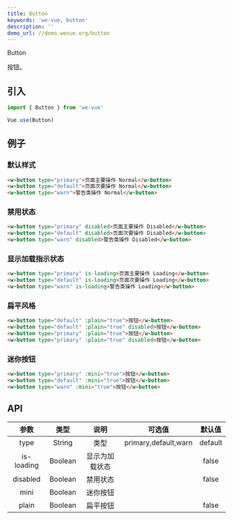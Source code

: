 ```yaml
---
title: Button
keywords: 'we-vue, button'
description: ''
demo_url: //demo.wevue.org/button
---
```


Button

按钮。

## 引入

```js
import { Button } from 'we-vue'

Vue.use(Button)
```

## 例子

### 默认样式

```html
<w-button type="primary">页面主要操作 Normal</w-button>
<w-button type="default">页面次要操作 Normal</w-button>
<w-button type="warn">警告类操作 Normal</w-button>
```

### 禁用状态

```html
<w-button type="primary" disabled>页面主要操作 Disabled</w-button>
<w-button type="default" disabled>页面次要操作 Disabled</w-button>
<w-button type="warn" disabled>警告类操作 Disabled</w-button>
```

### 显示加载指示状态

```html
<w-button type="primary" is-loading>页面主要操作 Loading</w-button>
<w-button type="default" is-loading>页面次要操作 Loading</w-button>
<w-button type="warn" is-loading>警告类操作 Loading</w-button>
```

### 扁平风格
```html
<w-button type="default" :plain="true">按钮</w-button>
<w-button type="default" :plain="true" disabled>按钮</w-button>
<w-button type="primary" :plain="true">按钮</w-button>
<w-button type="primary" :plain="true" disabled>按钮</w-button>
```

### 迷你按钮
```html
<w-button type="primary" :mini="true">按钮</w-button>
<w-button type="default" :mini="true">按钮</w-button>
<w-button type="warn" :mini="true">按钮</w-button>
```

## API

|     参数     |   类型    |   说明    |         可选值          |   默认值   |
| :--------: | :-----: | :-----: | :------------------: | :-----: |
|    type    | String  |   类型    | primary,default,warn | default |
| is-loading | Boolean | 显示为加载状态 |                      |  false  |
|  disabled  | Boolean |  禁用状态   |                      |  false  |
|    mini    | Boolean |  迷你按钮   |                      |         |
|   plain    | Boolean |  扁平按钮   |                      |  false  |
